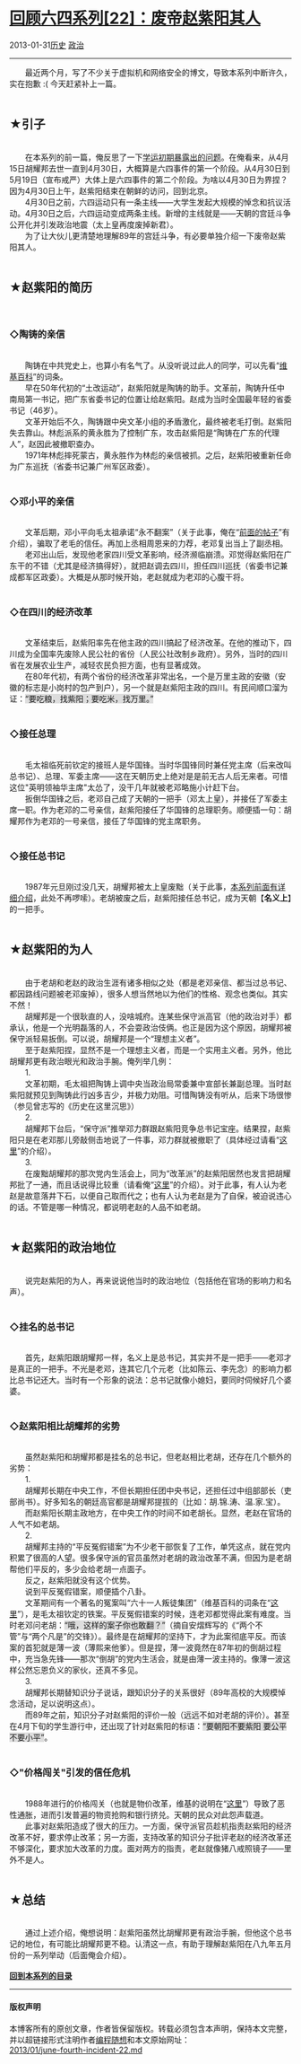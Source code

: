 <!DOCTYPE html>
<html xmlns="http://www.w3.org/1999/xhtml" xml:lang="zh-CN">
<head>
<meta http-equiv="Content-Type" content="text/html; charset=utf-8" />
<meta name="generator" content="Python script by program.think@gmail.com" />
<meta name="provider" content="program-think.blogspot.com" />
<link type="text/css" rel="stylesheet" href="../../css/program-think.css" />
<title>回顾六四系列[22]：废帝赵紫阳其人 - 编程随想的博客</title>
</head>
<body>
<div id="main" style="width:100%;">
<h1><a href="../../index.md" title="回到首页">回顾六四系列[22]：废帝赵紫阳其人</a></h1>
<div class="post-info"><span class="date-header">2013-01-31</span><a href="../../tags/E58E86E58FB2.md" class="tag">历史</a> <a href="../../tags/E694BFE6B2BB.md" class="tag">政治</a> </div>
<hr>
<div class="post">
&#12288;&#12288;最近两个月，写了不少关于虚拟机和网络安全的博文，导致本系列中断许久，实在抱歉 :( 今天赶紧补上一篇。<br /><br /><h2>★引子</h2><br />&#12288;&#12288;在本系列的前一篇，俺反思了一下<a href="../../2012/10/june-fourth-incident-21.md">学运初期暴露出的问题</a>。在俺看来，从4月15日胡耀邦去世一直到4月30日，大概算是六四事件的第一个阶段。从4月30日到5月19日（宣布戒严）大体上是六四事件的第二个阶段。为啥以4月30日为界捏？因为4月30日上午，赵紫阳结束在朝鲜的访问，回到北京。<br />&#12288;&#12288;4月30日之前，六四运动只有一条主线——大学生发起大规模的悼念和抗议活动。4月30日之后，六四运动变成两条主线。新增的主线就是——天朝的宫廷斗争公开化并引发政治地震（太上皇再度废掉新君）。<br />&#12288;&#12288;为了让大伙儿更清楚地理解89年的宫廷斗争，有必要单独介绍一下废帝赵紫阳其人。<a name='more'></a><!--program-think--><br /><br /><h2>★赵紫阳的简历</h2><br /><h3>◇陶铸的亲信</h3><br />&#12288;&#12288;陶铸在中共党史上，也算小有名气了。从没听说过此人的同学，可以先看“<a href="http://zh.wikipedia.org/wiki/%E9%99%B6%E9%93%B8" target="_blank" rel="nofollow">维基百科</a>”的词条。<br />&#12288;&#12288;早在50年代初的“土改运动”，赵紫阳就是陶铸的助手。文革前，陶铸升任中南局第一书记，把广东省委书记的位置让给赵紫阳。赵成为当时全国最年轻的省委书记（46岁）。<br />&#12288;&#12288;文革开始后不久，陶铸跟中央文革小组的矛盾激化，最终被老毛打倒。赵紫阳失去靠山。林彪派系的黄永胜为了控制广东，攻击赵紫阳是“陶铸在广东的代理人”，赵因此被撤职查办。<br />&#12288;&#12288;1971年林彪摔死蒙古，黄永胜作为林彪的亲信被抓。之后，赵紫阳被重新任命为广东巡抚（省委书记兼广州军区政委）。<br /><br /><h3>◇邓小平的亲信</h3><br />&#12288;&#12288;文革后期，邓小平向毛太祖承诺“永不翻案”（关于此事，俺在“<a href="../../2011/06/june-fourth-incident-2.md">前面的帖子</a>”有介绍），骗取了老毛的信任。再加上丞相周恩来的力荐，老邓复出当上了副丞相。<br />&#12288;&#12288;老邓出山后，发现他老家四川受文革影响，经济濒临崩溃。邓觉得赵紫阳在广东干的不错（尤其是经济搞得好），就把赵调去四川，担任四川巡抚（省委书记兼成都军区政委）。大概是从那时候开始，老赵就成为老邓的心腹干将。<br /><br /><h3>◇在四川的经济改革</h3><br />&#12288;&#12288;文革结束后，赵紫阳率先在他主政的四川搞起了经济改革。在他的推动下，四川成为全国率先废除人民公社的省份（人民公社改制乡政府）。另外，当时的四川省在发展农业生产，减轻农民负担方面，也有显著成效。<br />&#12288;&#12288;在80年代初，有两个省份的经济改革非常出名，一个是万里主政的安徽（安徽的标志是小岗村的包产到户），另一个就是赵紫阳主政的四川。有民间顺口溜为证：<q style="background-color:#DDD;">要吃粮，找紫阳；要吃米，找万里。</q><br /><br /><h3>◇接任总理</h3><br />&#12288;&#12288;毛太祖临死前钦定的接班人是华国锋。当时华国锋同时兼任党主席（后来改叫总书记）、总理、军委主席——这在天朝历史上绝对是是前无古人后无来者。可惜这位"英明领袖华主席"太怂了，没干几年就被老邓略施小计赶下台。<br />&#12288;&#12288;扳倒华国锋之后，老邓自己成了天朝的一把手（邓太上皇），并接任了军委主席一职。作为老邓的二号亲信，赵紫阳接任了华国锋的总理职务。顺便插一句：胡耀邦作为老邓的一号亲信，接任了华国锋的党主席职务。<br /><br /><h3>◇接任总书记</h3><br />&#12288;&#12288;1987年元旦刚过没几天，胡耀邦被太上皇废黜（关于此事，<a href="../../2011/10/june-fourth-incident-7.md">本系列前面有详细介绍</a>，此处不再啰嗦）。老胡被废之后，赵紫阳接任总书记，成为天朝【<b>名义上</b>】的一把手。<br /><br /><h2>★赵紫阳的为人</h2><br />&#12288;&#12288;由于老胡和老赵的政治生涯有诸多相似之处（都是老邓亲信、都当过总书记、都因路线问题被老邓废掉），很多人想当然地以为他们的性格、观念也类似。其实不然！<br />&#12288;&#12288;胡耀邦是一个很耿直的人，没啥城府。连某些保守派高官（他的政治对手）都承认，他是一个光明磊落的人，不会耍政治伎俩。也正是因为这个原因，胡耀邦被保守派轻易扳倒。可以说，胡耀邦是一个“理想主义者”。<br />&#12288;&#12288;至于赵紫阳捏，显然不是一个理想主义者，而是一个实用主义者。另外，他比胡耀邦更有政治眼光和政治手腕。俺列举几例：<br />&#12288;&#12288;1.<br />&#12288;&#12288;文革初期，毛太祖把陶铸上调中央当政治局常委兼中宣部长兼副总理。当时赵紫阳就预见到陶铸此行凶多吉少，并极力劝阻。可惜陶铸没有听从，后来下场很惨（参见曾志写的《历史在这里沉思》）<br />&#12288;&#12288;2.<br />&#12288;&#12288;胡耀邦下台后，“保守派”推举邓力群跟赵紫阳竞争总书记宝座。结果捏，赵紫阳只是在老邓那儿旁敲侧击地说了一件事，邓力群就被撤职了（具体经过请看“<a href="../../2011/10/june-fourth-incident-8.md">这里</a>”的介绍）。<br />&#12288;&#12288;3.<br />&#12288;&#12288;在废黜胡耀邦的那次党内生活会上，同为“改革派”的赵紫阳居然也发言把胡耀邦批了一通，而且话说得比较重（请看俺“<a href="../../2011/10/june-fourth-incident-7.md">这里</a>”的介绍）。对于此事，有人认为老赵是故意落井下石，以便自己取而代之；也有人认为老赵是为了自保，被迫说违心的话。不管是哪一种情况，都说明老赵的人品不如老胡。<br /><br /><h2>★赵紫阳的政治地位</h2><br />&#12288;&#12288;说完赵紫阳的为人，再来说说他当时的政治地位（包括他在官场的影响力和名声）。<br /><br /><h3>◇挂名的总书记</h3><br />&#12288;&#12288;首先，赵紫阳跟胡耀邦一样，名义上是总书记，其实并不是一把手——老邓才是真正的一把手。不光是老邓，连其它几个元老（比如陈云、李先念）的影响力都比总书记还大。当时有一个形象的说法：总书记就像小媳妇，要同时伺候好几个婆婆。<br /><br /><h3>◇赵紫阳相比胡耀邦的劣势</h3><br />&#12288;&#12288;虽然赵紫阳和胡耀邦都是挂名的总书记，但老赵相比老胡，还存在几个额外的劣势：<br />&#12288;&#12288;1.<br />&#12288;&#12288;胡耀邦长期在中央工作，不但长期担任团中央书记，还担任过中组部部长（吏部尚书）。好多知名的朝廷高官都是胡耀邦提拔的（比如：胡.锦.涛、温.家.宝）。<br />&#12288;&#12288;而赵紫阳长期主政地方，在中央工作的时间不如老胡长。显然，老赵在官场的人气不如老胡。<br />&#12288;&#12288;2.<br />&#12288;&#12288;胡耀邦主持的“平反冤假错案”为不少老干部恢复了工作，单凭这点，就在党内积累了很高的人望。很多保守派的官员虽然对老胡的政治改革不满，但因为是老胡帮他们平反的，多少会给老胡一点面子。<br />&#12288;&#12288;反之，赵紫阳就没有这个优势。<br />&#12288;&#12288;说到平反冤假错案，顺便插个八卦。<br />&#12288;&#12288;文革期间有一个著名的冤案叫“六十一人叛徒集团”（维基百科的词条在“<a href="http://zh.wikipedia.org/wiki/%E5%85%AD%E5%8D%81%E4%B8%80%E4%BA%BA%E5%8F%9B%E5%BE%92%E9%9B%86%E5%9B%A2" target="_blank" rel="nofollow">这里</a>”），是毛太祖钦定的铁案。平反冤假错案的时候，连老邓都觉得此案有难度。当时老邓问老胡：<q style="background-color:#DDD;">哦，这样的案子你也敢翻？</q>（摘自安熠辉写的《“两个不管”与“两个凡是”的交锋》）。最终是在胡耀邦的坚持下，才为此案彻底平反。而该案的首犯就是薄一波（薄熙来他爹）。但是捏，薄一波竟然在87年初的倒胡过程中，充当急先锋——那次“倒胡”的党内生活会，就是由薄一波主持的。像薄一波这样公然忘恩负义的家伙，还真不多见。<br />&#12288;&#12288;3.<br />&#12288;&#12288;胡耀邦长期替知识分子说话，跟知识分子的关系很好（89年高校的大规模悼念活动，足以说明这点）。<br />&#12288;&#12288;而89年之前，知识分子对赵紫阳的评价一般（远远不如对老胡的评价）。甚至在4月下旬的学生游行中，还出现了针对赵紫阳的标语：<q style="background-color:#DDD;">要朝阳不要紫阳 要公平不要小平</q>。<br /><br /><h3>◇"价格闯关"引发的信任危机</h3><br />&#12288;&#12288;1988年进行的价格闯关（也就是物价改革，维基的说明在“<a href="http://zh.wikipedia.org/wiki/%E4%BB%B7%E6%A0%BC%E9%97%AF%E5%85%B3" target="_blank" rel="nofollow">这里</a>”）导致了恶性通胀，进而引发普遍的物资抢购和银行挤兑。天朝的民众对此怨声载道。<br />&#12288;&#12288;此事对赵紫阳造成了很大的压力。一方面，保守派官员趁机指责赵紫阳的经济改革不好，要求停止改革；另一方面，支持改革的知识分子批评老赵的经济改革还不够深化，要求加大改革的力度。面对两方的指责，老赵就像猪八戒照镜子——里外不是人。<br /><br /><h2>★总结</h2><br />&#12288;&#12288;通过上述介绍，俺想说明：赵紫阳虽然比胡耀邦更有政治手腕，但他这个总书记的地位，有可能比胡耀邦更不稳。认清这一点，有助于理解赵紫阳在八九年五月份的一系列举动（后面俺会介绍）。<br /><br /><a href="../../2011/06/june-fourth-incident-0.md#index" target="_blank"><b>回到本系列的目录</b></a>   <div class="blogger-post-footer">
</div>
<hr>
<div class="copyright">
<h4>版权声明</h4>
本博客所有的原创文章，作者皆保留版权。转载必须包含本声明，保持本文完整，并以超链接形式注明作者<a href="mailto:program.think@gmail.com">编程随想</a>和本文原始网址：<br>
<a href="2013/01/june-fourth-incident-22.md">2013/01/june-fourth-incident-22.md</a>
</div>
</div>
</body>
</html>

